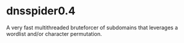 dnsspider0.4
============

A very fast multithreaded bruteforcer of subdomains that leverages a  wordlist and/or character permutation.
